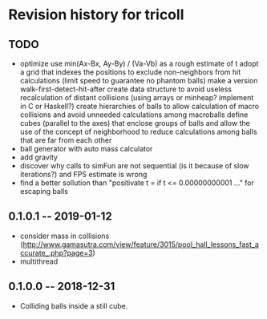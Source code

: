 # Revision history for tricoll

## TODO
* optimize
    use min(Ax-Bx, Ay-By) / (Va-Vb) as a rough estimate of t
    adopt a grid that indexes the positions to exclude non-neighbors from hit calculations (limit speed to guarantee no phantom balls)
    make a version walk-first-detect-hit-after
    create data structure to avoid useless recalculation of distant collisions (using arrays or minheap? implement in C or Haskell?)
    create hierarchies of balls to allow calculation of macro collisions and avoid unneeded calculations among macroballs
    define cubes (parallel to the axes) that enclose groups of balls and allow the use of the concept of neighborhood to reduce calculations among balls that are far from each other
* ball generator with auto mass calculator
* add gravity
* discover why calls to simFun are not sequential (is it because of slow iterations?) and FPS estimate is wrong
* find a better sollution than "positivate t = if t <= 0.00000000001 ..." for escaping balls

## 0.1.0.1  -- 2019-01-12
* consider mass in collisions (http://www.gamasutra.com/view/feature/3015/pool_hall_lessons_fast_accurate_.php?page=3)
* multithread

## 0.1.0.0  -- 2018-12-31
* Colliding balls inside a still cube.
